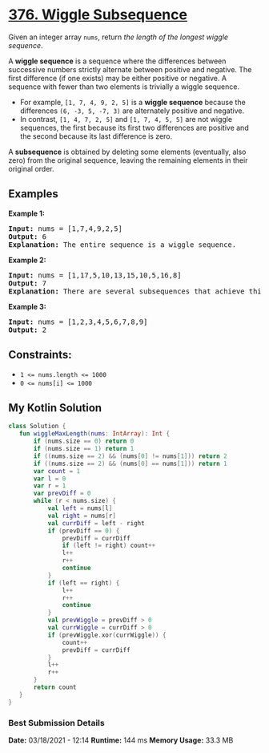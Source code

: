 # [376. Wiggle Subsequence](https://leetcode.com/problems/wiggle-subsequence/)

Given an integer array `nums`, return *the length of the longest wiggle sequence*.  

A **wiggle sequence** is a sequence where the differences between successive numbers strictly alternate between positive and negative. The first difference (if one exists) may be either positive or negative. A sequence with fewer than two elements is trivially a wiggle sequence.  

* For example, `[1, 7, 4, 9, 2, 5]` is a **wiggle sequence** because the differences `(6, -3, 5, -7, 3)` are alternately positive and negative.
* In contrast, `[1, 4, 7, 2, 5]` and `[1, 7, 4, 5, 5]` are not wiggle sequences, the first because its first two differences are positive and the second because its last difference is zero.  

A **subsequence** is obtained by deleting some elements (eventually, also zero) from the original sequence, leaving the remaining elements in their original order.  

## Examples

**Example 1:**  
<pre>
<b>Input:</b> nums = [1,7,4,9,2,5]
<b>Output:</b> 6  
<b>Explanation:</b> The entire sequence is a wiggle sequence.  
</pre>

**Example 2:**  
<pre>
<b>Input:</b> nums = [1,17,5,10,13,15,10,5,16,8]
<b>Output:</b> 7  
<b>Explanation:</b> There are several subsequences that achieve this length. One is [1,17,10,13,10,16,8].  
</pre>

**Example 3:** 
<pre>
<b>Input:</b> nums = [1,2,3,4,5,6,7,8,9]
<b>Output:</b> 2  
</pre>


## Constraints:  
* `1 <= nums.length <= 1000`
* `0 <= nums[i] <= 1000`
 
 ## My Kotlin Solution
 ```kotlin
class Solution {
    fun wiggleMaxLength(nums: IntArray): Int {
        if (nums.size == 0) return 0
        if (nums.size == 1) return 1
        if ((nums.size == 2) && (nums[0] != nums[1])) return 2
        if ((nums.size == 2) && (nums[0] == nums[1])) return 1
        var count = 1
        var l = 0
        var r = 1
        var prevDiff = 0
        while (r < nums.size) {
            val left = nums[l]
            val right = nums[r]
            val currDiff = left - right
            if (prevDiff == 0) {
                prevDiff = currDiff
                if (left != right) count++
                l++
                r++
                continue
            }
            if (left == right) {
                l++
                r++
                continue
            }
            val prevWiggle = prevDiff > 0
            val currWiggle = currDiff > 0
            if (prevWiggle.xor(currWiggle)) {
                count++
                prevDiff = currDiff
            }
            l++
            r++
        }
        return count
    }
}
```
### Best Submission Details
**Date:** 03/18/2021 - 12:14
**Runtime:** 144 ms
**Memory Usage:** 33.3 MB